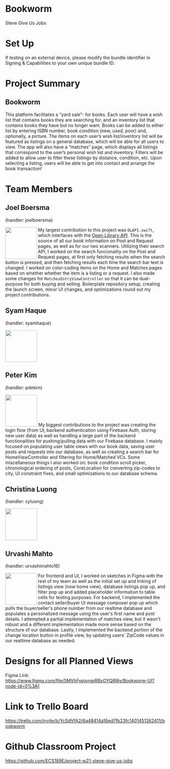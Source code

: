 # Bookworm
Steve Give Us Jobs

# Set Up
If testing on an external device, please modify the bundle identifier in Signing & Capabilities to your own unique bundle ID.

# Project Summary
## Bookworm

This platform facilitates a “yard sale”- for books. Each user will have a wish list that contains books they are searching for, and an inventory list that contains books they have but no longer want. Books can be added to either list by entering ISBN number, book condition (new, used, poor) and, optionally, a picture. The items on each user’s wish list/inventory list will be featured as listings on a general database, which will be able for all users to view. The app will also have a “matches” page, which displays all listings that correspond to the user’s personal wish list and inventory. Filters will be added to allow user to filter these listings by distance, condition, etc. Upon selecting a listing, users will be able to get into contact and arrange the book transaction!

# Team Members
## Joel Boersma 

(handler: joelboersma)

<img align="left" src="https://avatars.githubusercontent.com/u/44932998?s=400&u=e3f021c85674d7d01b437d9bae66f8fbe41761d5&v=4" width="100"> My largest contribution to this project was `OLAPI.swift`, which interfaces with the [Open Library API](https://openlibrary.org/developers/api). This is the source of all our book information on Post and Request pages, as well as for our two scanners. Utilizing their search API, I worked on the search funcionality on the Post and Request pages, at first only fetching results when the search button is pressed, and then fetching results each time the search bar text is changed. I worked on color-coding items on the Home and Matches pages based on whether whether the item is a listing or a request. I also made some changes for `MatchesEntryViewController` so that it can be dual-purpose for both buying and selling. Boilerplate repository setup, creating the launch screen, minor UI changes, and optimizations round out my project contributions.

## Syam Haque 

(handler: syamhaque)

<img src="https://avatars.githubusercontent.com/u/32974225?s=400&u=baaf7fe021081d2878ce13e539b20eb080471774&v=4" width="100">

## Peter Kim

(handler: pdekim)

<img src="https://avatars.githubusercontent.com/u/31204165?s=400&u=58ce474fdfed3527a70a413994fd6b317c6f6aa2&v=4" width="100"> My biggest contributions to the project was creating the login flow (from UI, backend authentication using Firebase Auth, storing new user data) as well as handling a large part of the backend functionalities for pushing/pulling data with our Firebase database. I mainly focused on populating user table views with our book data, saving user posts and requests into our database, as well as creating a search bar for HomeViewController and filtering for Home/Matched VCs. Some miscellaneous things I also worked on: book condition scroll picker, chronological ordering of posts, CoreLocation for converting zip-codes to city, UI constraint fixes, and small optimizations to our database schema.


## Christina Luong 

(handler: cyluong)

<img src="https://avatars.githubusercontent.com/u/50270872?s=400&u=e1524778cdcdd603a5a6ebd5bf620da6bbf8a976&v=4" width="100">

## Urvashi Mahto 

(handler: urvashimahto16)

<img align="left" src="https://avatars.githubusercontent.com/u/26194722?s=400&u=dc93bfb4b8509ee4845665520fa21ce46dedb021&v=4" width="100"> For frontend and UI, I worked on sketches in Figma with the rest of my team as well as the initial set up and linking of listings view (now home view), database listings pop up, and filter pop up and added placeholder information to table cells for testing purposes. For backend, I implemented the contact seller/buyer UI message composer pop up which pulls the buyer/seller's phone number from our realtime database and populates a personalized message using the user's first name and post details. I attempted a partial implementation of matches view, but it wasn't robust and a different implementation made more sense based on the structure of our database. Lastly, I implemented the backend portion of the change location button in profile view, by updating users' ZipCode values in our realtime database as needed.


# Designs for all Planned Views

Figma Link: https://www.figma.com/file/5MVhFopjyrgpRBxOYQlR8y/Bookworm-UI?node-id=0%3A1


# Link to Trello Board
https://trello.com/invite/b/YcSdVfA2/6a48414a16ed7fb23fc1401451262411/bookworm

# Github Classroom Project
https://github.com/ECS189E/project-w21-steve-give-us-jobs

